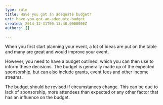```yaml
---
type: rule
title: Have you got an adequate budget?
uri: have-you-got-an-adequate-budget
created: 2014-12-31T00:13:48.0000000Z
authors: []

---
```


 
When you first start planning your event, a lot of ideas are put on the table and many are great and would improve your event. ​
 
However, you need to have a budget outlined, which you can then use to inform these decisions. The budget is generally made up of the expected sponsorship, but can also include grants, event fees and other income streams. ​

The budget should be revised if circumstances change. This can be due to lack of sponsorship, more attendees than expected or any other factor that has an influence on the budget.


